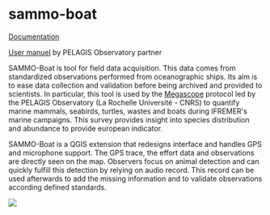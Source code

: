 # sammo-boat

[Documentation](https://hytechimaging.github.io/sammo-boat/)

[User manuel](https://raw.githubusercontent.com/hytechimaging/sammo-boat/main/doc/source/doc/Megascope_Use_SammoBoat_2obs.pdf) by PELAGIS Observatory partner

SAMMO-Boat is tool for field data acquisition. This data comes from standardized observations performed from oceanographic ships. Its aim is to ease data collection and validation before being archived and provided to scientists.
In particular, this tool is used by the [Megascope](https://www.observatoire-pelagis.cnrs.fr/surveys/by-boat/?lang=en) protocol led by the PELAGIS Observatory (La Rochelle Université - CNRS) to quantify marine mammals, seabirds, turtles, wastes and boats during IFREMER's marine campaigns. This survey provides insight into species distribution and abundance to provide european indicator.

SAMMO-Boat is a QGIS extension that redesigns interface and handles GPS and microphone support. The GPS trace, the effort data and observations are directly seen on the map. Observers focus on animal detection and can quickly fulfill this detection by relying on audio record. This record can be used afterwards to add the missing information and to validate observations according defined standards.

![](https://github.com/hytechimaging/sammo-boat/blob/main/images/interface.png?raw=true) 